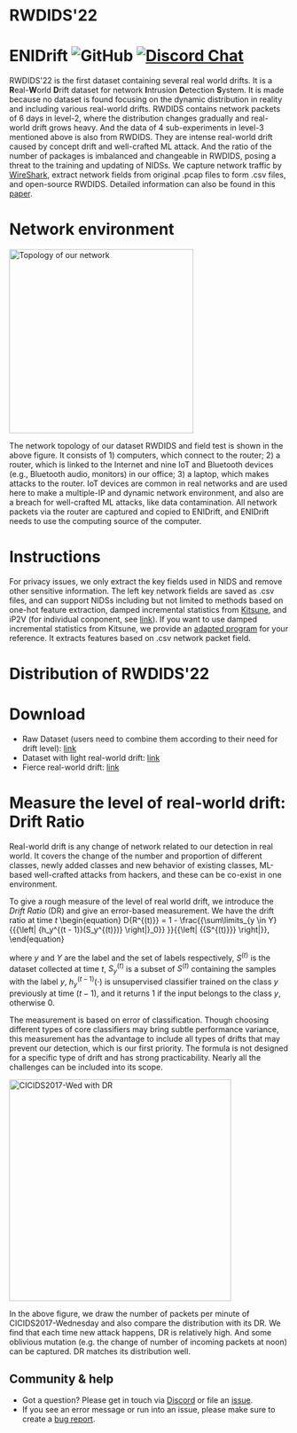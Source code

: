 # RWDIDS'22
**ENIDrift**
![GitHub](https://img.shields.io/github/license/x1anwang/enidrift)
[![Discord Chat][discord-badge]][discord]
==

RWDIDS'22 is the first dataset containing several real world drifts. It is a **R**eal-**W**orld **D**rift dataset for network **I**ntrusion **D**etection **S**ystem. It is made because no dataset is found focusing on the dynamic distribution in reality and including various real-world drifts. RWDIDS contains network packets of 6 days in level-2, where the distribution changes gradually and real-world drift grows heavy. And the data of 4 sub-experiments in level-3 mentioned above is also from RWDIDS. They are intense real-world drift caused by concept drift and well-crafted ML attack. And the ratio of the number of packages is imbalanced and changeable in RWDIDS, posing a threat to the training and updating of NIDSs. We capture network traffic by [WireShark](https://www.wireshark.org/), extract network fields from original .pcap files to form .csv files, and open-source RWDIDS. Detailed information can also be found in this [paper](https://github.com/AnonymousGithubRepo/ENIDrift/blob/main/ENIDrift.pdf).

# Network environment
<img width="332" alt="Topology of our network" src="https://user-images.githubusercontent.com/102900943/179391015-edee86e8-f82b-4bb8-ace9-d31206173b39.png">

The network topology of our dataset RWDIDS and field test is shown in the above figure. It consists of 1) computers, which connect to the router; 2) a router, which is linked to the Internet and nine IoT and Bluetooth devices (e.g., Bluetooth audio, monitors) in our office; 3) a laptop, which makes attacks to the router. IoT devices are common in real networks and are used here to make a multiple-IP and dynamic network environment, and also are a breach for well-crafted ML attacks, like data contamination. All network packets via the router are captured and copied to ENIDrift, and ENIDrift needs to use the computing source of the computer.

# Instructions

For privacy issues, we only extract the key fields used in NIDS and remove other sensitive information. The left key network fields are saved as .csv files, and can support NIDSs including but not limited to methods based on one-hot feature extraction, damped incremental statistics from [Kitsune](https://github.com/ymirsky/Kitsune-py), and iP2V (for individual conponent, see [link](https://github.com/AnonymousGithubRepo/ENIDrift/tree/main/ENIDrift/iP2V)). If you want to use damped incremental statistics from Kitsune, we provide an [adapted program](https://github.com/AnonymousGithubRepo/ENIDrift/tree/main/RWDIDS/DISKitsuneCSV) for your reference. It extracts features based on .csv network packet field.

# Distribution of RWDIDS'22

# Download

* Raw Dataset (users need to combine them according to their need for drift level): [link](https://drive.google.com/drive/folders/11Trsu4zsKJo8CBbv52j_N6BEPjcJkItu?usp=sharing)
* Dataset with light real-world drift: [link](https://drive.google.com/drive/folders/11Trsu4zsKJo8CBbv52j_N6BEPjcJkItu?usp=sharing)
* Fierce real-world drift: [link](https://drive.google.com/drive/folders/11Trsu4zsKJo8CBbv52j_N6BEPjcJkItu?usp=sharing)

# Measure the level of real-world drift: Drift Ratio

Real-world drift is any change of network related to our detection in real world. It covers the change of the number and proportion of different classes, newly added classes and new behavior of existing classes, ML-based well-crafted attacks from hackers, and these can be co-exist in one environment.

To give a rough measure of the level of real world drift, we introduce the *Drift Ratio* (DR) and give an error-based measurement. We have the drift ratio at time $t$
\begin{equation}
D{R^{(t)}} = 1 - \frac{{\sum\limits_{y \in Y} {{{\left\| {h_y^{(t - 1)}(S_y^{(t)})} \right\|}_0}} }}{{\left| {{S^{(t)}}} \right|}},
\end{equation}

where $y$ and $Y$ are the label and the set of labels respectively, $S^{(t)}$ is the dataset collected at time $t$, $S^{(t)}_{y}$ is a subset of $S^{(t)}$ containing the samples with the label $y$, $h^{(t-1)}_y(\cdot)$ is unsupervised classifier trained on the class $y$ previously at time $(t-1)$, and it returns $1$ if the input belongs to the class $y$, otherwise $0$.

The measurement is based on error of classification. Though choosing different types of core classifiers may bring subtle performance variance, this measurement has the advantage to include all types of drifts that may prevent our detection, which is our first priority. The formula is not designed for a specific type of drift and has strong practicability. Nearly all the challenges can be included into its scope.

<img width="400" alt="CICIDS2017-Wed with DR" src="https://user-images.githubusercontent.com/102900943/179403174-32869ebd-dafb-460b-bafd-414db555301b.png">

In the above figure, we draw the number of packets per minute of CICIDS2017-Wednesday and also compare the distribution with its DR. We find that each time new attack happens, DR is relatively high. And some oblivious mutation (e.g. the change of number of incoming packets at noon) can be captured. DR matches its distribution well.

## Community & help
* Got a question? Please get in touch via [Discord][discord] or file an [issue](https://github.com/anonymousgithubrepo/enidrift/issues).
* If you see an error message or run into an issue, please make sure to create a [bug report](https://github.com/anonymousgithubrepo/enidrift/issues).

<!-- refs -->
[license-badge]: https://img.shields.io/github/license/anonymousgithubrepo/enidrift
[discord]: https://discord.gg/BeVM624n
[discord-badge]: https://img.shields.io/badge/chat-on%20Discord-blue
